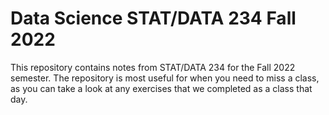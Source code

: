# Data Science STAT/DATA 234 Fall 2022

This repository contains notes from STAT/DATA 234 for the Fall 2022 semester. The repository is most useful for when you need to miss a class, as you can take a look at any exercises that we completed as a class that day.